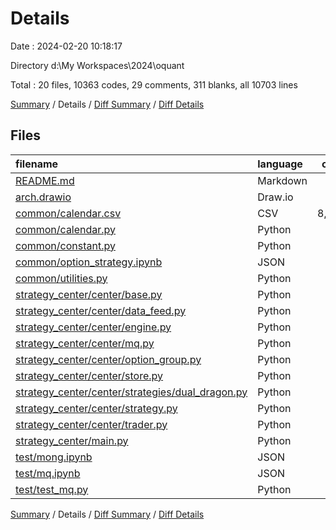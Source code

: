 # Details

Date : 2024-02-20 10:18:17

Directory d:\\My Workspaces\\2024\\oquant

Total : 20 files,  10363 codes, 29 comments, 311 blanks, all 10703 lines

[Summary](results.md) / Details / [Diff Summary](diff.md) / [Diff Details](diff-details.md)

## Files
| filename | language | code | comment | blank | total |
| :--- | :--- | ---: | ---: | ---: | ---: |
| [README.md](/README.md) | Markdown | 59 | 0 | 34 | 93 |
| [arch.drawio](/arch.drawio) | Draw.io | 260 | 0 | 0 | 260 |
| [common/calendar.csv](/common/calendar.csv) | CSV | 8,313 | 0 | 1 | 8,314 |
| [common/calendar.py](/common/calendar.py) | Python | 38 | 0 | 8 | 46 |
| [common/constant.py](/common/constant.py) | Python | 31 | 0 | 7 | 38 |
| [common/option_strategy.ipynb](/common/option_strategy.ipynb) | JSON | 83 | 0 | 1 | 84 |
| [common/utilities.py](/common/utilities.py) | Python | 25 | 5 | 11 | 41 |
| [strategy_center/center/base.py](/strategy_center/center/base.py) | Python | 200 | 0 | 61 | 261 |
| [strategy_center/center/data_feed.py](/strategy_center/center/data_feed.py) | Python | 174 | 2 | 36 | 212 |
| [strategy_center/center/engine.py](/strategy_center/center/engine.py) | Python | 21 | 10 | 11 | 42 |
| [strategy_center/center/mq.py](/strategy_center/center/mq.py) | Python | 124 | 2 | 20 | 146 |
| [strategy_center/center/option_group.py](/strategy_center/center/option_group.py) | Python | 15 | 0 | 8 | 23 |
| [strategy_center/center/store.py](/strategy_center/center/store.py) | Python | 232 | 1 | 48 | 281 |
| [strategy_center/center/strategies/dual_dragon.py](/strategy_center/center/strategies/dual_dragon.py) | Python | 36 | 0 | 12 | 48 |
| [strategy_center/center/strategy.py](/strategy_center/center/strategy.py) | Python | 83 | 0 | 14 | 97 |
| [strategy_center/center/trader.py](/strategy_center/center/trader.py) | Python | 150 | 2 | 24 | 176 |
| [strategy_center/main.py](/strategy_center/main.py) | Python | 26 | 1 | 4 | 31 |
| [test/mong.ipynb](/test/mong.ipynb) | JSON | 257 | 0 | 1 | 258 |
| [test/mq.ipynb](/test/mq.ipynb) | JSON | 182 | 0 | 1 | 183 |
| [test/test_mq.py](/test/test_mq.py) | Python | 54 | 6 | 9 | 69 |

[Summary](results.md) / Details / [Diff Summary](diff.md) / [Diff Details](diff-details.md)